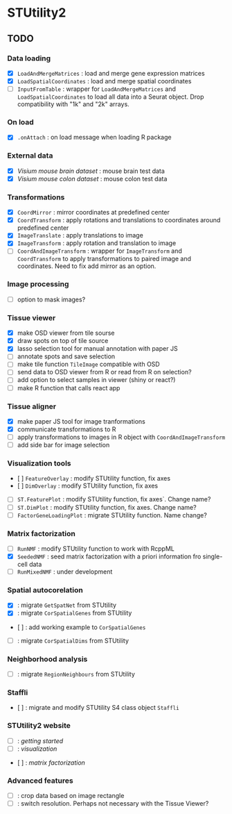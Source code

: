 # STUtility2

## TODO

### Data loading
- [x] `LoadAndMergeMatrices` : load and merge gene expression matrices
- [x] `LoadSpatialCoordinates` : load and merge spatial coordinates
- [ ] `InputFromTable` : wrapper for `LoadAndMergeMatrices` and 
`LoadSpatialCoordinates` to load all data into a Seurat object. Drop compatibility with "1k" and 
"2k" arrays.

### On load

- [x] `.onAttach` : on load message when loading R package

### External data

- [x] _Visium mouse brain dataset_ : mouse brain test data 
- [x] _Visium mouse colon dataset_ : mouse colon test data

### Transformations

- [x] `CoordMirror` : mirror coordinates at predefined center
- [x] `CoordTransform` : apply rotations and translations to coordinates 
around predefined center
- [x] `ImageTranslate` : apply translations to image
- [x] `ImageTransform` : apply rotation and translation to image
- [ ] `CoordAndImageTransform` : wrapper for `ImageTransform` and 
`CoordTransform` to apply transformations to paired image and coordinates. 
Need to fix add mirror as an option.

### Image processing

- [ ] option to mask images?

### Tissue viewer

- [x] make OSD viewer from tile sourse
- [x] draw spots on top of tile source
- [x] lasso selection tool for manual annotation with paper JS
- [ ] annotate spots and save selection
- [ ] make tile function `TileImage` compatible with OSD
- [ ] send data to OSD viewer from R or read from R on selection?
- [ ] add option to select samples in viewer (shiny or react?)
- [ ] make R function that calls react app

### Tissue aligner

- [x] make paper JS tool for image tranformations
- [x] communicate transformations to R
- [ ] apply transformations to images in R object with `CoordAndImageTransform`
- [ ] add side bar for image selection

### Visualization tools

- [ ] `FeatureOverlay` : modify STUtility function, fix axes
- [ ] `DimOverlay` : modify STUtility function, fix axes
- [ ] `ST.FeaturePlot` : modify STUtility function, fix axes`. Change name?
- [ ] `ST.DimPlot` : modify STUtility function, fix axes. Change name?
- [ ] `FactorGeneLoadingPlot` : migrate STUtility function. Name change?

### Matrix factorization

- [ ] `RunNMF` : modify STUtility function to work with RcppML
- [x] `SeededNMF` : seed matrix factorization with a priori information fro single-cell data
- [ ] `RunMixedNMF` : under development

### Spatial autocorelation

- [x] : migrate `GetSpatNet` from STUtility
- [x] : migrate `CorSpatialGenes` from STUtility
- [ ] : add working example to `CorSpatialGenes`
- [ ] : migrate `CorSpatialDims` from STUtility

### Neighborhood analysis

- [ ] : migrate `RegionNeighbours` from STUtility

### Staffli

- [ ] : migrate and modify STUtility S4 class object `Staffli`

### STUtility2 website

- [ ] : _getting started_
- [ ] : _visualization_
- [ ] : _matrix factorization_

### Advanced features

- [ ] : crop data based on image rectangle
- [ ] : switch resolution. Perhaps not necessary with the Tissue Viewer?
